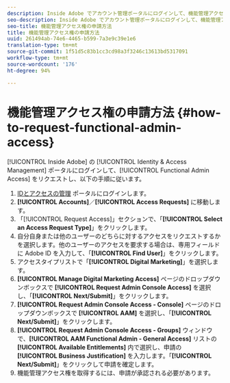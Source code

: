 ```yaml
---
description: Inside Adobe でアカウント管理ポータルにログインして、機能管理アクセス権を申請してから、以下の手順に従ってください。
seo-description: Inside Adobe でアカウント管理ポータルにログインして、機能管理アクセス権を申請してから、以下の手順に従ってください。
seo-title: 機能管理アクセス権の申請方法
title: 機能管理アクセス権の申請方法
uuid: 261494ab-74e6-4465-b599-7a3e9c39e1e6
translation-type: tm+mt
source-git-commit: 1f51d5c83b1cc3cd98a3f3246c13613bd5317091
workflow-type: tm+mt
source-wordcount: '176'
ht-degree: 94%

---
```



# 機能管理アクセス権の申請方法 {#how-to-request-functional-admin-access}

[!UICONTROL Inside Adobe] の [!UICONTROL Identity & Access Management] ポータルにログインして、[!UICONTROL Functional Admin Access] をリクエストし、以下の手順に従います。

<!-- request-functional-admin-access.xml -->

1. [IDとアクセスの管理](https://iam.corp.adobe.com) ポータルにログインします。
2. **[!UICONTROL Accounts]**／**[!UICONTROL Access Requests]** に移動します。
3. 「[!UICONTROL Request Access]」セクションで、「**[!UICONTROL Select an Access Request Type]**」をクリックします。
4. 自分自身または他のユーザーのどちらに対するアクセスをリクエストするかを選択します。他のユーザーのアクセスを要求する場合は、専用フィールドに Adobe ID を入力して、「**[!UICONTROL Find User]**」をクリックします。
5. アクセスタイプリストで「**[!UICONTROL Digital Marketing]**」を選択します。
6. **[!UICONTROL Manage Digital Marketing Access]** ページのドロップダウンボックスで **[!UICONTROL Request Admin Console Access]** を選択し、「**[!UICONTROL Next/Submit]**」をクリックします。
7. **[!UICONTROL Request Admin Console Access - Console]** ページのドロップダウンボックスで **[!UICONTROL AAM]** を選択し、「**[!UICONTROL Next/Submit]**」をクリックします。
8. **[!UICONTROL Request Admin Console Access - Groups]** ウィンドウで、**[!UICONTROL AAM Functional Admin - General Access]** リストの **[!UICONTROL Available Entitlements]** 内で選択し、申請の **[!UICONTROL Business Justification]** を入力します。「**[!UICONTROL Next/Submit]**」をクリックして申請を確定します。
9. 機能管理アクセス権を取得するには、申請が承認される必要があります。